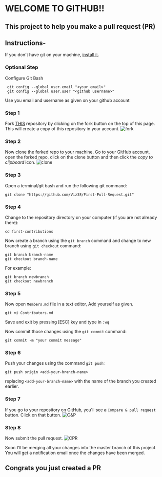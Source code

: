 # WELCOME TO GITHUB!! 

## This project to help you make a pull request (PR)

## Instructions-

If you don't have git on your machine, [install it](https://git-scm.com/downloads).

### Optional Step

Configure Git Bash
```
 git config --global user.email "<your email>"
 git config --global user.user "<github username>"
```
Use you email and username as given on your github account

### Step 1

Fork [THIS](https://github.com/Viz38/First-Pull-Request) repository by clicking on the fork button on the top of this page.
This will create a copy of this repository in your account.
![fork](https://raw.githubusercontent.com/Viz38/First-Pull-Request/master/Assets/Fork.bmp)

### Step 2


Now clone the forked repo to your machine. Go to your GitHub account, open the forked repo, click on the clone button and then click the *copy to clipboard* icon.
![clone](https://raw.githubusercontent.com/Viz38/First-Pull-Request/master/Assets/Clone.bmp)

### Step 3

Open a terminal/git bash and run the following git command:

```
git clone "https://github.com/Viz38/First-Pull-Request.git"
```

### Step 4

Change to the repository directory on your computer (if you are not already there):

```
cd first-contributions
```
Now create a branch using the `git branch` command and change to new branch using `git checkout` command:
```
git branch branch-name 
git checkout branch-name
```

For example:
```
git branch newbranch
git checkout newbranch
```

### Step 5

Now open `Members.md` file in a text editor, Add yourself as given.

```
git vi Contributors.md
```
Save and exit by pressing [ESC] key and type in `:wq`

Now commit those changes using the `git commit` command:
```
git commit -m "your commit message"
```

### Step 6

Push your changes using the command `git push`:
```
git push origin <add-your-branch-name>
```
replacing `<add-your-branch-name>` with the name of the branch you created earlier.

### Step 7

If you go to your repository on GitHub, you'll see a  `Compare & pull request` button. Click on that button.
![C&P](https://raw.githubusercontent.com/Viz38/First-Pull-Request/master/Assets/Pull.bmp)

### Step 8

Now submit the pull request.
![CPR](https://raw.githubusercontent.com/Viz38/First-Pull-Request/master/Assets/Create%20PR.bmp)

Soon I'll be merging all your changes into the master branch of this project. You will get a notification email once the changes have been merged.

## Congrats you just created a PR
